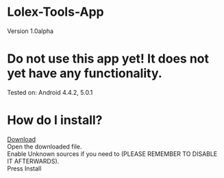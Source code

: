 # Lolex-Tools-App
Version 1.0alpha
# Do not use this app yet! It does not yet have any functionality.
Tested on: Android 4.4.2, 5.0.1
# How do I install?
[Download](https://github.com/LolexOrg/Lolex-Tools-App/raw/master/LolexTools/app/build/bin/app.apk)<br>
Open the downloaded file.<br>
Enable Unknown sources if you need to (PLEASE REMEMBER TO DISABLE IT AFTERWARDS).<br>
Press Install
	

